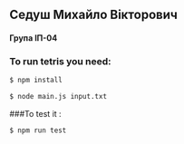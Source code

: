 ## Cедуш Михайло Вікторович
#### Група ІП-04

### To run tetris you need: 

```bash
$ npm install
```

```bash
$ node main.js input.txt
```
###To test it :

```bash
$ npm run test
```